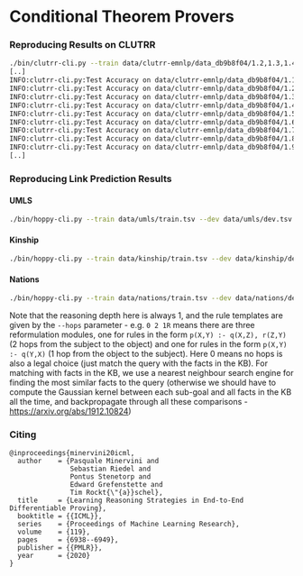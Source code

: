 # Conditional Theorem Provers

### Reproducing Results on CLUTRR

```bash
./bin/clutrr-cli.py --train data/clutrr-emnlp/data_db9b8f04/1.2,1.3,1.4_train.csv --test data/clutrr-emnlp/data_db9b8f04/1.10_test.csv data/clutrr-emnlp/data_db9b8f04/1.2_test.csv data/clutrr-emnlp/data_db9b8f04/1.3_test.csv data/clutrr-emnlp/data_db9b8f04/1.4_test.csv data/clutrr-emnlp/data_db9b8f04/1.5_test.csv data/clutrr-emnlp/data_db9b8f04/1.6_test.csv data/clutrr-emnlp/data_db9b8f04/1.7_test.csv data/clutrr-emnlp/data_db9b8f04/1.8_test.csv data/clutrr-emnlp/data_db9b8f04/1.9_test.csv -S 1 -s concat -V 128 -b 32 -d 2 --test-max-depth 4 --hops 2 2 2 -e 5 -o adagrad -l 0.1 --init random --ref-init random -m 5 -t min -k 20 -i 1.0 -r linear -R 0 --seed 1
[..]
INFO:clutrr-cli.py:Test Accuracy on data/clutrr-emnlp/data_db9b8f04/1.10_test.csv: 89.344262
INFO:clutrr-cli.py:Test Accuracy on data/clutrr-emnlp/data_db9b8f04/1.2_test.csv: 100.000000
INFO:clutrr-cli.py:Test Accuracy on data/clutrr-emnlp/data_db9b8f04/1.3_test.csv: 71.962617
INFO:clutrr-cli.py:Test Accuracy on data/clutrr-emnlp/data_db9b8f04/1.4_test.csv: 74.025974
INFO:clutrr-cli.py:Test Accuracy on data/clutrr-emnlp/data_db9b8f04/1.5_test.csv: 97.837838
INFO:clutrr-cli.py:Test Accuracy on data/clutrr-emnlp/data_db9b8f04/1.6_test.csv: 96.190476
INFO:clutrr-cli.py:Test Accuracy on data/clutrr-emnlp/data_db9b8f04/1.7_test.csv: 98.064516
INFO:clutrr-cli.py:Test Accuracy on data/clutrr-emnlp/data_db9b8f04/1.8_test.csv: 97.777778
INFO:clutrr-cli.py:Test Accuracy on data/clutrr-emnlp/data_db9b8f04/1.9_test.csv: 94.354839
[..]
```

### Reproducing Link Prediction Results

#### UMLS
```bash
./bin/hoppy-cli.py --train data/umls/train.tsv --dev data/umls/dev.tsv --test data/umls/test.tsv -k 50 -K 4 -b 8 -e 100 -f 0 -l 0.1 -o adagrad -I standard -V 3 -q --hops 0 2 --nb-negatives 3 -r linear -R 0 --init uniform --ref-init random --refresh 100 --index nms
```

#### Kinship
```bash
./bin/hoppy-cli.py --train data/kinship/train.tsv --dev data/kinship/dev.tsv --test data/kinship/test.tsv -k 50 -K 4 -b 8 -e 100 -f 0 -l 0.1 -o adagrad -I standard -V 3 -q --hops 0 1 1R --nb-negatives 3 -r attentive -R 0 --init uniform --ref-init random --refresh 100 --index nms
```

#### Nations
```bash
./bin/hoppy-cli.py --train data/nations/train.tsv --dev data/nations/dev.tsv --test data/nations/test.tsv -k 50 -K 4 -b 16 -e 100 -f 0 -l 0.1 -o adagrad -I standard -V 3 -q --hops 0 2 1R --nb-negatives 3 -r linear -R 0 --init uniform --ref-init random --refresh 100 --index nms
```

Note that the reasoning depth here is always 1, and the rule templates are given by the `--hops` parameter - e.g. `0 2 1R` means there are three reformulation modules, one for rules in the form `p(X,Y) :- q(X,Z), r(Z,Y)` (2 hops from the subject to the object) and one for rules in the form `p(X,Y) :- q(Y,X)` (1 hop from the object to the subject). Here 0 means no hops is also a legal choice (just match the query with the facts in the KB). For matching with facts in the KB, we use a nearest neighbour search engine for finding the most similar facts to the query (otherwise we should have to compute the Gaussian kernel between each sub-goal and all facts in the KB all the time, and backpropagate through all these comparisons - https://arxiv.org/abs/1912.10824)

### Citing

```
@inproceedings{minervini20icml,
  author    = {Pasquale Minervini and
               Sebastian Riedel and
               Pontus Stenetorp and
               Edward Grefenstette and
               Tim Rockt{\"{a}}schel},
  title     = {Learning Reasoning Strategies in End-to-End Differentiable Proving},
  booktitle = {{ICML}},
  series    = {Proceedings of Machine Learning Research},
  volume    = {119},
  pages     = {6938--6949},
  publisher = {{PMLR}},
  year      = {2020}
}
```